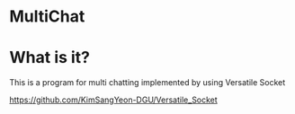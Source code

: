 # MultiChat
# What is it?
This is a program for multi chatting implemented by using Versatile Socket 

https://github.com/KimSangYeon-DGU/Versatile_Socket
